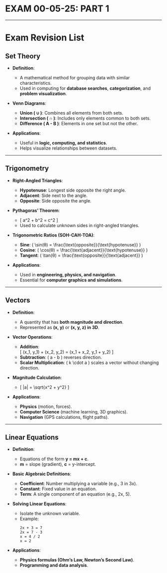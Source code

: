 # EXAM 00-05-25: PART 1

---

# Exam Revision List

## **Set Theory**
- **Definition**:
  - A mathematical method for grouping data with similar characteristics.
  - Used in computing for **database searches**, **categorization**, and **problem visualization**.

- **Venn Diagrams**:
  - **Union ( ∪ )**: Combines all elements from both sets.
  - **Intersection ( ∩ )**: Includes only elements common to both sets.
  - **Difference ( A - B )**: Elements in one set but not the other.

- **Applications**:
  - Useful in **logic, computing, and statistics**.
  - Helps visualize relationships between datasets.

---

## **Trigonometry**
- **Right-Angled Triangles**:
  - **Hypotenuse**: Longest side opposite the right angle.
  - **Adjacent**: Side next to the angle.
  - **Opposite**: Side opposite the angle.

- **Pythagoras’ Theorem**:
  - \[
  a^2 + b^2 = c^2
  \]
  - Used to calculate unknown sides in right-angled triangles.

- **Trigonometric Ratios (SOH-CAH-TOA)**:
  - **Sine**: \( \sin(θ) = \frac{\text{opposite}}{\text{hypotenuse}} \)
  - **Cosine**: \( \cos(θ) = \frac{\text{adjacent}}{\text{hypotenuse}} \)
  - **Tangent**: \( \tan(θ) = \frac{\text{opposite}}{\text{adjacent}} \)

- **Applications**:
  - Used in **engineering, physics, and navigation**.
  - Essential for **computer graphics and simulations**.

---

## **Vectors**
- **Definition**:
  - A quantity that has **both magnitude and direction**.
  - Represented as **(x, y)** or **(x, y, z) in 3D**.

- **Vector Operations**:
  - **Addition**:  
    \[
    (x_1, y_1) + (x_2, y_2) = (x_1 + x_2, y_1 + y_2)
    \]
  - **Subtraction**: \( a - b \) reverses direction.
  - **Scalar Multiplication**: \( k \cdot a \) scales a vector without changing direction.

- **Magnitude Calculation**:
  - \[
  |a| = \sqrt{x^2 + y^2}
  \]

- **Applications**:
  - **Physics** (motion, forces).
  - **Computer Science** (machine learning, 3D graphics).
  - **Navigation** (GPS calculations, flight paths).

---

## **Linear Equations**
- **Definition**:
  - Equations of the form **y = mx + c**.
  - **m** = slope (gradient), **c** = y-intercept.

- **Basic Algebraic Definitions**:
  - **Coefficient**: Number multiplying a variable (e.g., 3 in 3x).
  - **Constant**: Fixed value in an equation.
  - **Term**: A single component of an equation (e.g., 2x, 5).

- **Solving Linear Equations**:
  - Isolate the unknown variable.
  - Example:
    ```plaintext
    2x + 3 = 7
    2x = 7 - 3
    x = 4 / 2
    x = 2
    ```

- **Applications**:
  - **Physics formulas (Ohm’s Law, Newton’s Second Law)**.
  - **Programming and data analysis**.